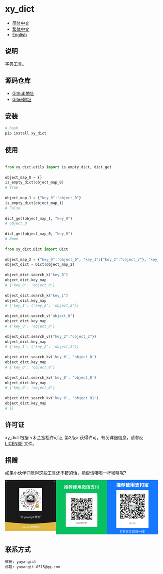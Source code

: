 # xy_dict


- [简体中文](readme/README_zh_CN.md)
- [繁体中文](readme/README_zh_TW.md)
- [English](readme/README_en.md)


## 说明
字典工具。

## 源码仓库

- <a href="https://github.com/xy-base/xy_dict.git" target="_blank">Github地址</a>  
- <a href="https://gitee.com/xy-base/xy_dict.git" target="_blank">Gitee地址</a>


## 安装

```bash
# bash
pip install xy_dict
```

## 使用

```python

from xy_dict.utils import is_empty_dict, dict_get

object_map_0 = {}
is_empty_dict(object_map_0)
# True

object_map_1 = {"key_0":"object_0"}
is_empty_dict(object_map_1)
# False

dict_get(object_map_1, "key_0")
# object_0

dict_get(object_map_0, "key_0")
# None

from xy_dict.Dict import Dict

object_map_2 = {"key_0":"object_0", "key_1":{"key_2":"object_2"}, "key_3":["object_3"]}
object_dict = Dict(object_map_2)

object_dict.search_k("key_0")
object_dict.key_map
# {'key_0': 'object_0'}

object_dict.search_k("key_1")
object_dict.key_map
# {'key_1': {'key_2': 'object_2'}}

object_dict.search_v("object_0")
object_dict.key_map
# {'key_0': 'object_0'}

object_dict.search_v({"key_2":"object_2"})
object_dict.key_map
# {'key_1': {'key_2': 'object_2'}}

object_dict.search_kv('key_0', 'object_0')
object_dict.key_map
# {'key_0': 'object_0'}

object_dict.search_kv('key_0', 'object_0')
object_dict.key_map
# {'key_0': 'object_0'}

object_dict.search_kv('key_0', 'object_01')
object_dict.key_map
# {}

```

## 许可证
xy_dict 根据 <木兰宽松许可证, 第2版> 获得许可。有关详细信息，请参阅 [LICENSE](LICENSE) 文件。

## 捐赠

如果小伙伴们觉得这些工具还不错的话，能否请咱喝一杯咖啡呢?  
  
![Pay-Total](./readme/Pay-Total.png)

## 联系方式

```
微信: yuyangiit
邮箱: yuyangit.0515@qq.com
```